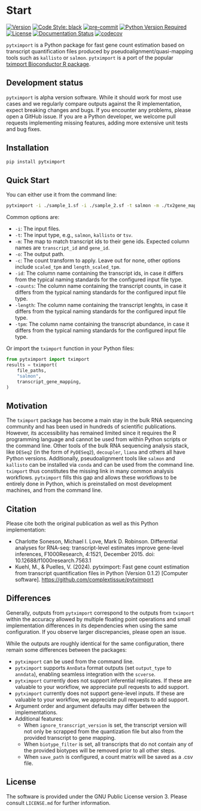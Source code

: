 # Start

[![Version](https://img.shields.io/pypi/v/pytximport)](https://pypi.org/project/pytximport/)
[![Code Style: black](https://img.shields.io/badge/code%20style-black-000000.svg)](https://github.com/psf/black)
[![pre-commit](https://img.shields.io/badge/pre--commit-enabled-brightgreen?logo=pre-commit&logoColor=white)](https://github.com/pre-commit/pre-commit)
[![Python Version Required](https://img.shields.io/pypi/pyversions/pytximport)](https://pypi.org/project/pytximport/)
[![License](https://img.shields.io/pypi/l/pytximport)](https://github.com/complextissue/pytximport)
[![Documentation Status](https://readthedocs.org/projects/pytximport/badge/?version=latest)](https://pytximport.readthedocs.io/en/latest/?badge=latest)
[![codecov](https://codecov.io/gh/complextissue/pytximport/graph/badge.svg?token=M9JEHJVXYI)](https://codecov.io/gh/complextissue/pytximport)

`pytximport` is a Python package for fast gene count estimation based on transcript quantification files produced by pseudoalignment/quasi-mapping tools such as `kallisto` or `salmon`. `pytximport` is a port of the popular [tximport Bioconductor R package](https://bioconductor.org/packages/release/bioc/html/tximport.html).

## Development status

`pytximport` is alpha version software. While it should work for most use cases and we regularly compare outputs against the R implementation, expect breaking changes and bugs. If you encounter any problems, please open a GitHub issue. If you are a Python developer, we welcome pull requests implementing missing features, adding more extensive unit tests and bug fixes.

## Installation

```bash
pip install pytximport
```

## Quick Start

You can either use it from the command line:

```bash
pytximport -i ./sample_1.sf -i ./sample_2.sf -t salmon -m ./tx2gene_map.tsv -o ./output_counts.csv
```

Common options are:
- `-i`: The input files.
- `-t`: The input type, e.g., `salmon`, `kallisto` or `tsv`.
- `-m`: The map to match transcript ids to their gene ids. Expected column names are `transcript_id` and `gene_id`.
- `-o`: The output path.
- `-c`: The count transform to apply. Leave out for none, other options include `scaled_tpm` and `length_scaled_tpm`.
- `-id`: The column name containing the transcript ids, in case it differs from the typical naming standards for the configured input file type.
- `-counts`: The column name containing the transcript counts, in case it differs from the typical naming standards for the configured input file type.
- `-length`: The column name containing the transcript lenghts, in case it differs from the typical naming standards for the configured input file type.
- `-tpm`: The column name containing the transcript abundance, in case it differs from the typical naming standards for the configured input file type.

Or import the `tximport` function in your Python files:

```python
from pytximport import tximport
results = tximport(
    file_paths,
    "salmon",
    transcript_gene_mapping,
)
```

## Motivation

The `tximport` package has become a main stay in the bulk RNA sequencing community and has been used in hundreds of scientific publications. However, its accessibility has remained limited since it requires the R programming language and cannot be used from within Python scripts or the command line. Other tools of the bulk RNA sequencing analysis stack, like `DESeq2` (in the form of `PyDESeq2`), `decoupler`, `liana` and others all have Python versions. Additionally, pseudoalignment tools like `salmon` and `kallisto` can be installed via `conda` and can be used from the command line.
`tximport` thus constitutes the missing link in many common analysis workflows. `pytximport` fills this gap and allows these workflows to be entirely done in Python, which is preinstalled on most development machines, and from the command line.

## Citation

Please cite both the original publication as well as this Python implementation:
- Charlotte Soneson, Michael I. Love, Mark D. Robinson. Differential analyses for RNA-seq: transcript-level estimates improve gene-level inferences, F1000Research, 4:1521, December 2015. doi: 10.12688/f1000research.7563.1
- Kuehl, M., & Puelles, V. (2024). pytximport: Fast gene count estimation from transcript quantification files in Python (Version 0.1.2) [Computer software]. https://github.com/complextissue/pytximport

## Differences

Generally, outputs from `pytximport` correspond to the outputs from `tximport` within the accuracy allowed by multiple floating point operations and small implementation differences in its dependencies when using the same configuration. If you observe larger discrepancies, please open an issue.

While the outputs are roughly identical for the same configuration, there remain some differences between the packages:
- `pytximport` can be used from the command line.
- `pytximport` supports `AnnData` format outputs (set `output_type` to `anndata`), enabling seamless integration with the `scverse`.
- `pytximport` currently does not support inferential replicates. If these are valuable to your workflow, we appreciate pull requests to add support.
- `pytximport` currently does not support gene-level inputs. If these are valuable to your workflow, we appreciate pull requests to add support.
- Argument order and argument defaults may differ between the implementations.
- Additional features:
    - When `ignore_transcript_version` is set, the transcript version will not only be scrapped from the quantization file but also from the provided transcript to gene mapping.
    - When `biotype_filter` is set, all transcripts that do not contain any of the provided biotypes will be removed prior to all other steps.
    - When `save_path` is configured, a count matrix will be saved as a .csv file.

## License

The software is provided under the GNU Public License version 3. Please consult `LICENSE.md` for further information.
